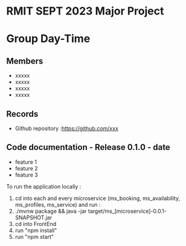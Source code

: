 # RMIT SEPT 2023 Major Project

# Group Day-Time

## Members
* xxxxx
* xxxxx
* xxxxx
* xxxxx

## Records

* Github repository :https://github.com/xxx

	
## Code documentation - Release 0.1.0 - date
* feature 1
* feature 2
* feature 3
  

To run the application locally : 
1) cd into each and every microservice (ms_booking, ms_availability, ms_profiles, ms_service) and run :
2) ./mvnw package && java -jar target/ms_[microservice]-0.0.1-SNAPSHOT.jar
3) cd into FrontEnd
4) run "npm install"
5) run "npm start"



